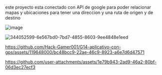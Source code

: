 este proyecto esta conectado con API de google para poder relacionar mapas y ubicaciones para tener una direccion y una ruta de origen y de destino


![image](https://github.com/Hack-Gamer001/G14-aplicativo-con-gps/assets/119648000/6e567bd0-7bd7-4855-8603-9ee4848e1eed)

![344052599-6e567bd0-7bd7-4855-8603-9ee4848e1eed](https://github.com/user-attachments/assets/6c9e27d3-7b78-46f8-8665-861c3893cd9a)



https://github.com/Hack-Gamer001/G14-aplicativo-con-gps/assets/119648000/bc48bcc9-22ae-46c9-8923-a6e7d6d47571



https://github.com/user-attachments/assets/1e79b943-2ad9-46a2-80bf-06d3ec27ecf3


